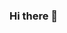 ### Hi there 👋

<!--
**NneurotransmitterR/NneurotransmitterR** is a ✨ _special_ ✨ repository because its `README.md` (this file) appears on your GitHub profile.

Here are some ideas to get you started:

- 🔭 I’m currently working on ...
- 🌱 I’m currently learning ...
- 👯 I’m looking to collaborate on ...
- 🤔 I’m looking for help with ...
- 💬 Ask me about ...
- 📫 How to reach me: ...
- 😄 Pronouns: ...
- ⚡ Fun fact: ...
-->
<!--
[![Anurag's GitHub stats](https://github-readme-stats.vercel.app/api?username=NneurotransmitterR&count_private=true&show_icons=true&include_all_commits=false)](https://github.com/anuraghazra/github-readme-stats)
-->
